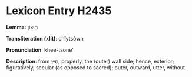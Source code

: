 # Lexicon Entry H2435

**Lemma**: חִיצוֹן

**Transliteration (xlit)**: chîytsôwn

**Pronunciation**: khee-tsone'

**Description**:
from חַיִץ; properly, the (outer) wall side; hence, exterior; figuratively, secular (as opposed to sacred); outer, outward, utter, without.

